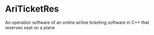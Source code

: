 # AriTicketRes
An operation software of an online airline ticketing software in C++ that reserves seat on a plane 
